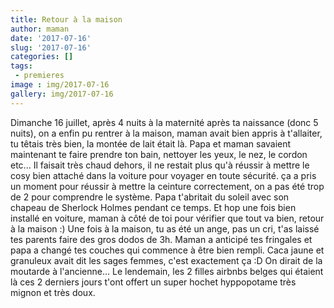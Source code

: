 ```yaml
---
title: Retour à la maison
author: maman
date: '2017-07-16'
slug: '2017-07-16'
categories: []
tags:
 - premieres
image : img/2017-07-16
gallery: img/2017-07-16
---
```


Dimanche 16 juillet, après 4 nuits à la maternité après ta naissance (donc 5 nuits), on a enfin pu rentrer à la maison, maman avait bien appris à t'allaiter, tu têtais très bien, la montée de lait était là. Papa et maman savaient maintenant te faire prendre ton bain, nettoyer les yeux, le nez, le cordon etc... Il faisait très chaud dehors, il ne restait plus qu'à réussir à mettre le cosy bien attaché dans la voiture pour voyager en toute sécurité. ça a pris un moment pour réussir à mettre la ceinture correctement, on a pas été trop de 2 pour comprendre le système. Papa t'abritait du soleil avec son chapeau de Sherlock Holmes pendant ce temps. Et hop une fois bien installé en voiture, maman à côté de toi pour vérifier que tout va bien, retour à la maison :) 
Une fois à la maison, tu as été un ange, pas un cri, t'as laissé tes parents faire des gros dodos de 3h. Maman a anticipé tes fringales et papa a changé tes couches qui commence à être bien rempli. Caca jaune et granuleux avait dit les sages femmes, c'est exactement ça :D On dirait de la moutarde à l'ancienne... 
Le lendemain, les 2 filles airbnbs belges qui étaient là ces 2 derniers jours t'ont offert un super hochet hyppopotame très mignon et très doux.